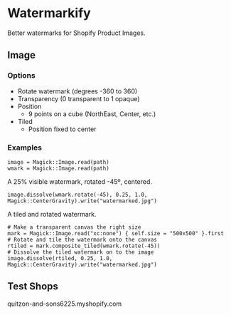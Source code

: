 # Watermarkify

Better watermarks for Shopify Product Images.

## Image

### Options

 *  Rotate watermark (degrees -360 to 360)
 *  Transparency (0 transparent to 1 opaque)
 *  Position
    * 9 points on a cube (NorthEast, Center, etc.)
 * Tiled
    * Position fixed to center


### Examples

    image = Magick::Image.read(path)
    wmark = Magick::Image.read(path)

A 25% visible watermark, rotated -45º, centered.

    image.dissolve(wmark.rotate(-45), 0.25, 1.0, Magick::CenterGravity).write("watermarked.jpg")

A tiled and rotated watermark.

    # Make a transparent canvas the right size
    mark = Magick::Image.read("xc:none") { self.size = "500x500" }.first
    # Rotate and tile the watermark onto the canvas
    rtiled = mark.composite_tiled(wmark.rotate(-45))
    # Dissolve the tiled watermark on to the image
    image.dissolve(rtiled, 0.25, 1.0, Magick::CenterGravity).write("watermarked.jpg")


## Test Shops

quitzon-and-sons6225.myshopify.com